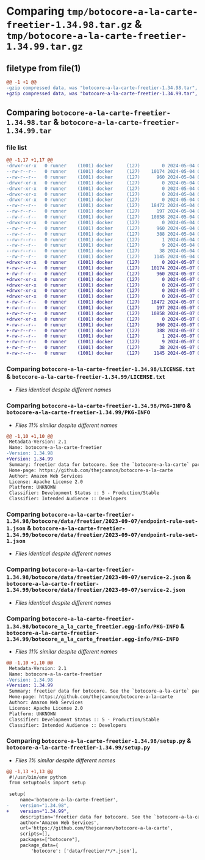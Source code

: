 # Comparing `tmp/botocore-a-la-carte-freetier-1.34.98.tar.gz` & `tmp/botocore-a-la-carte-freetier-1.34.99.tar.gz`

## filetype from file(1)

```diff
@@ -1 +1 @@
-gzip compressed data, was "botocore-a-la-carte-freetier-1.34.98.tar", last modified: Sat May  4 01:01:23 2024, max compression
+gzip compressed data, was "botocore-a-la-carte-freetier-1.34.99.tar", last modified: Tue May  7 01:02:25 2024, max compression
```

## Comparing `botocore-a-la-carte-freetier-1.34.98.tar` & `botocore-a-la-carte-freetier-1.34.99.tar`

### file list

```diff
@@ -1,17 +1,17 @@
-drwxr-xr-x   0 runner    (1001) docker     (127)        0 2024-05-04 01:01:23.578112 botocore-a-la-carte-freetier-1.34.98/
--rw-r--r--   0 runner    (1001) docker     (127)    10174 2024-05-04 01:01:23.000000 botocore-a-la-carte-freetier-1.34.98/LICENSE.txt
--rw-r--r--   0 runner    (1001) docker     (127)      960 2024-05-04 01:01:23.578112 botocore-a-la-carte-freetier-1.34.98/PKG-INFO
-drwxr-xr-x   0 runner    (1001) docker     (127)        0 2024-05-04 01:01:23.574112 botocore-a-la-carte-freetier-1.34.98/botocore/
-drwxr-xr-x   0 runner    (1001) docker     (127)        0 2024-05-04 01:01:23.574112 botocore-a-la-carte-freetier-1.34.98/botocore/data/
-drwxr-xr-x   0 runner    (1001) docker     (127)        0 2024-05-04 01:01:23.574112 botocore-a-la-carte-freetier-1.34.98/botocore/data/freetier/
-drwxr-xr-x   0 runner    (1001) docker     (127)        0 2024-05-04 01:01:23.578112 botocore-a-la-carte-freetier-1.34.98/botocore/data/freetier/2023-09-07/
--rw-r--r--   0 runner    (1001) docker     (127)    18472 2024-05-04 01:01:11.000000 botocore-a-la-carte-freetier-1.34.98/botocore/data/freetier/2023-09-07/endpoint-rule-set-1.json
--rw-r--r--   0 runner    (1001) docker     (127)      197 2024-05-04 01:01:11.000000 botocore-a-la-carte-freetier-1.34.98/botocore/data/freetier/2023-09-07/paginators-1.json
--rw-r--r--   0 runner    (1001) docker     (127)    10858 2024-05-04 01:01:11.000000 botocore-a-la-carte-freetier-1.34.98/botocore/data/freetier/2023-09-07/service-2.json
-drwxr-xr-x   0 runner    (1001) docker     (127)        0 2024-05-04 01:01:23.578112 botocore-a-la-carte-freetier-1.34.98/botocore_a_la_carte_freetier.egg-info/
--rw-r--r--   0 runner    (1001) docker     (127)      960 2024-05-04 01:01:23.000000 botocore-a-la-carte-freetier-1.34.98/botocore_a_la_carte_freetier.egg-info/PKG-INFO
--rw-r--r--   0 runner    (1001) docker     (127)      388 2024-05-04 01:01:23.000000 botocore-a-la-carte-freetier-1.34.98/botocore_a_la_carte_freetier.egg-info/SOURCES.txt
--rw-r--r--   0 runner    (1001) docker     (127)        1 2024-05-04 01:01:23.000000 botocore-a-la-carte-freetier-1.34.98/botocore_a_la_carte_freetier.egg-info/dependency_links.txt
--rw-r--r--   0 runner    (1001) docker     (127)        9 2024-05-04 01:01:23.000000 botocore-a-la-carte-freetier-1.34.98/botocore_a_la_carte_freetier.egg-info/top_level.txt
--rw-r--r--   0 runner    (1001) docker     (127)       38 2024-05-04 01:01:23.578112 botocore-a-la-carte-freetier-1.34.98/setup.cfg
--rw-r--r--   0 runner    (1001) docker     (127)     1145 2024-05-04 01:01:23.000000 botocore-a-la-carte-freetier-1.34.98/setup.py
+drwxr-xr-x   0 runner    (1001) docker     (127)        0 2024-05-07 01:02:25.620100 botocore-a-la-carte-freetier-1.34.99/
+-rw-r--r--   0 runner    (1001) docker     (127)    10174 2024-05-07 01:02:25.000000 botocore-a-la-carte-freetier-1.34.99/LICENSE.txt
+-rw-r--r--   0 runner    (1001) docker     (127)      960 2024-05-07 01:02:25.620100 botocore-a-la-carte-freetier-1.34.99/PKG-INFO
+drwxr-xr-x   0 runner    (1001) docker     (127)        0 2024-05-07 01:02:25.616100 botocore-a-la-carte-freetier-1.34.99/botocore/
+drwxr-xr-x   0 runner    (1001) docker     (127)        0 2024-05-07 01:02:25.616100 botocore-a-la-carte-freetier-1.34.99/botocore/data/
+drwxr-xr-x   0 runner    (1001) docker     (127)        0 2024-05-07 01:02:25.616100 botocore-a-la-carte-freetier-1.34.99/botocore/data/freetier/
+drwxr-xr-x   0 runner    (1001) docker     (127)        0 2024-05-07 01:02:25.616100 botocore-a-la-carte-freetier-1.34.99/botocore/data/freetier/2023-09-07/
+-rw-r--r--   0 runner    (1001) docker     (127)    18472 2024-05-07 01:02:10.000000 botocore-a-la-carte-freetier-1.34.99/botocore/data/freetier/2023-09-07/endpoint-rule-set-1.json
+-rw-r--r--   0 runner    (1001) docker     (127)      197 2024-05-07 01:02:10.000000 botocore-a-la-carte-freetier-1.34.99/botocore/data/freetier/2023-09-07/paginators-1.json
+-rw-r--r--   0 runner    (1001) docker     (127)    10858 2024-05-07 01:02:10.000000 botocore-a-la-carte-freetier-1.34.99/botocore/data/freetier/2023-09-07/service-2.json
+drwxr-xr-x   0 runner    (1001) docker     (127)        0 2024-05-07 01:02:25.616100 botocore-a-la-carte-freetier-1.34.99/botocore_a_la_carte_freetier.egg-info/
+-rw-r--r--   0 runner    (1001) docker     (127)      960 2024-05-07 01:02:25.000000 botocore-a-la-carte-freetier-1.34.99/botocore_a_la_carte_freetier.egg-info/PKG-INFO
+-rw-r--r--   0 runner    (1001) docker     (127)      388 2024-05-07 01:02:25.000000 botocore-a-la-carte-freetier-1.34.99/botocore_a_la_carte_freetier.egg-info/SOURCES.txt
+-rw-r--r--   0 runner    (1001) docker     (127)        1 2024-05-07 01:02:25.000000 botocore-a-la-carte-freetier-1.34.99/botocore_a_la_carte_freetier.egg-info/dependency_links.txt
+-rw-r--r--   0 runner    (1001) docker     (127)        9 2024-05-07 01:02:25.000000 botocore-a-la-carte-freetier-1.34.99/botocore_a_la_carte_freetier.egg-info/top_level.txt
+-rw-r--r--   0 runner    (1001) docker     (127)       38 2024-05-07 01:02:25.620100 botocore-a-la-carte-freetier-1.34.99/setup.cfg
+-rw-r--r--   0 runner    (1001) docker     (127)     1145 2024-05-07 01:02:25.000000 botocore-a-la-carte-freetier-1.34.99/setup.py
```

### Comparing `botocore-a-la-carte-freetier-1.34.98/LICENSE.txt` & `botocore-a-la-carte-freetier-1.34.99/LICENSE.txt`

 * *Files identical despite different names*

### Comparing `botocore-a-la-carte-freetier-1.34.98/PKG-INFO` & `botocore-a-la-carte-freetier-1.34.99/PKG-INFO`

 * *Files 11% similar despite different names*

```diff
@@ -1,10 +1,10 @@
 Metadata-Version: 2.1
 Name: botocore-a-la-carte-freetier
-Version: 1.34.98
+Version: 1.34.99
 Summary: freetier data for botocore. See the `botocore-a-la-carte` package for more info.
 Home-page: https://github.com/thejcannon/botocore-a-la-carte
 Author: Amazon Web Services
 License: Apache License 2.0
 Platform: UNKNOWN
 Classifier: Development Status :: 5 - Production/Stable
 Classifier: Intended Audience :: Developers
```

### Comparing `botocore-a-la-carte-freetier-1.34.98/botocore/data/freetier/2023-09-07/endpoint-rule-set-1.json` & `botocore-a-la-carte-freetier-1.34.99/botocore/data/freetier/2023-09-07/endpoint-rule-set-1.json`

 * *Files identical despite different names*

### Comparing `botocore-a-la-carte-freetier-1.34.98/botocore/data/freetier/2023-09-07/service-2.json` & `botocore-a-la-carte-freetier-1.34.99/botocore/data/freetier/2023-09-07/service-2.json`

 * *Files identical despite different names*

### Comparing `botocore-a-la-carte-freetier-1.34.98/botocore_a_la_carte_freetier.egg-info/PKG-INFO` & `botocore-a-la-carte-freetier-1.34.99/botocore_a_la_carte_freetier.egg-info/PKG-INFO`

 * *Files 11% similar despite different names*

```diff
@@ -1,10 +1,10 @@
 Metadata-Version: 2.1
 Name: botocore-a-la-carte-freetier
-Version: 1.34.98
+Version: 1.34.99
 Summary: freetier data for botocore. See the `botocore-a-la-carte` package for more info.
 Home-page: https://github.com/thejcannon/botocore-a-la-carte
 Author: Amazon Web Services
 License: Apache License 2.0
 Platform: UNKNOWN
 Classifier: Development Status :: 5 - Production/Stable
 Classifier: Intended Audience :: Developers
```

### Comparing `botocore-a-la-carte-freetier-1.34.98/setup.py` & `botocore-a-la-carte-freetier-1.34.99/setup.py`

 * *Files 1% similar despite different names*

```diff
@@ -1,13 +1,13 @@
 #!/usr/bin/env python
 from setuptools import setup
 
 setup(
     name='botocore-a-la-carte-freetier',
-    version="1.34.98",
+    version="1.34.99",
     description='freetier data for botocore. See the `botocore-a-la-carte` package for more info.',
     author='Amazon Web Services',
     url='https://github.com/thejcannon/botocore-a-la-carte',
     scripts=[],
     packages=["botocore"],
     package_data={
         'botocore': ['data/freetier/*/*.json'],
```


